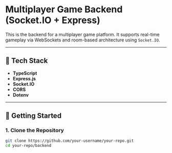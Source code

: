 # Multiplayer Game Backend (Socket.IO + Express)

This is the backend for a multiplayer game platform. It supports real-time gameplay via WebSockets and room-based architecture using `Socket.IO`.

---

## 🔧 Tech Stack

- **TypeScript**
- **Express.js**
- **Socket.IO**
- **CORS**
- **Dotenv**

---

## 🚀 Getting Started

### 1. Clone the Repository

```bash
git clone https://github.com/your-username/your-repo.git
cd your-repo/backend
